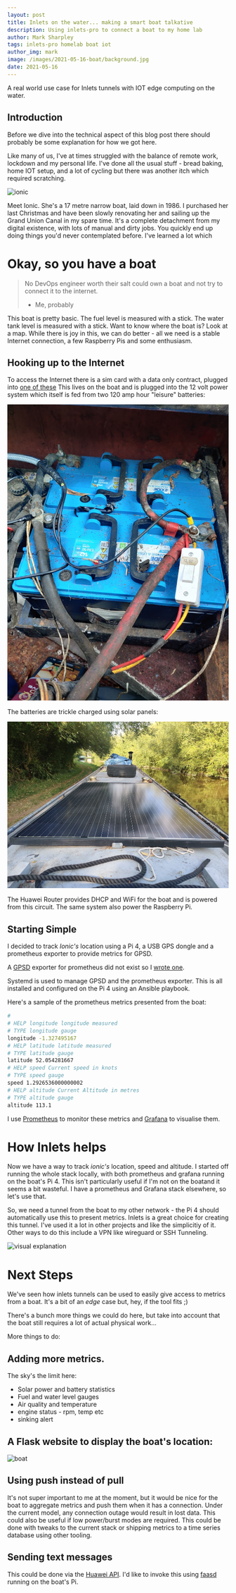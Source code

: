 ```yaml
---
layout: post
title: Inlets on the water... making a smart boat talkative
description: Using inlets-pro to connect a boat to my home lab
author: Mark Sharpley
tags: inlets-pro homelab boat iot
author_img: mark
image: /images/2021-05-16-boat/background.jpg
date: 2021-05-16
---
```


A real world use case for Inlets tunnels with IOT edge computing on the water.

## Introduction

Before we dive into the technical aspect of this blog post there should probably be some explanation for how we got here.

Like many of us, I've at times struggled with the balance of remote work, lockdown and my personal life. I've done all the usual stuff - bread baking, home IOT setup, and a lot of cycling but there was another itch which required scratching.

![ionic](/images/2021-05-16-boat/boat.jpg)

Meet Ionic. She's a 17 metre narrow boat, laid down in 1986. I purchased her last Christmas and have been slowly renovating her and sailing up the Grand Union Canal in my spare time. It's a complete detachment from my digital existence, with lots of manual and dirty jobs. You quickly end up doing things you'd never contemplated before. I've learned a lot which


# Okay, so you have a boat

>  No DevOps engineer worth their salt could own a boat and not try to connect it to the internet.
>  - Me, probably

This boat is pretty basic. The fuel level is measured with a stick. The water tank level is measured with a stick. Want to know where the boat is? Look at a map. While there is joy in this, we can do better - all we need is a stable Internet connection, a few Raspberry Pis and some enthusiasm.

## Hooking up to the Internet

To access the Internet there is a sim card with a data only contract, plugged into [one of these](https://consumer.huawei.com/en/routers/5g-cpe-pro/specs/) This lives on the boat and is plugged into the 12 volt power system which itself is fed from two 120 amp hour "leisure" batteries:

![leisure batteries](/images/2021-05-16-boat/battery.jpg)

The batteries are trickle charged using solar panels:

![solar panels](/images/2021-05-16-boat/solar.jpg)


The Huawei Router provides DHCP and WiFi for the boat and is powered from this circuit.
The same system also power the Raspberry Pi.

## Starting Simple

I decided to track *Ionic's* location using a Pi 4, a USB GPS dongle and a prometheus exporter to provide metrics for GPSD.

A [GPSD](https://gpsd.gitlab.io/gpsd/) exporter for prometheus did not exist so I [wrote one](https://github.com/markopolo123/gpsd_prometheus_exporter).

Systemd is used to manage GPSD and the prometheus exporter. This is all installed and configured on the Pi 4 using an Ansible playbook.

Here's a sample of the prometheus metrics presented from the boat:

```bash
#
# HELP longitude longitude measured
# TYPE longitude gauge
longitude -1.327495167
# HELP latitude latitude measured
# TYPE latitude gauge
latitude 52.054281667
# HELP speed Current speed in knots
# TYPE speed gauge
speed 1.2926536000000002
# HELP altitude Current Altitude in metres
# TYPE altitude gauge
altitude 113.1
```

I use [Prometheus](https://prometheus.io) to monitor these metrics and [Grafana](https://grafana.com) to visualise them.

# How Inlets helps

Now we have a way to track *ionic's* location, speed and altitude. I started off running the whole stack locally, with both prometheus and grafana running on the boat's Pi 4. This isn't particularly useful if I'm not on the boatand it seems a bit wasteful. I have a prometheus and Grafana stack elsewhere, so let's use that.

So, we need a tunnel from the boat to my other network - the Pi 4 should automatically use this to present metrics. Inlets is a great choice for creating this tunnel. I've used it a lot in other projects and like the simplicitiy of it. Other ways to do this include a VPN like wireguard or SSH Tunneling.

![visual explanation](/images/2021-05-16-boat/boat-inlets.jpg)

# Next Steps

We've seen how inlets tunnels can be used to easily give access to metrics from a boat. It's a bit of an *edge* case but, hey, if the tool fits ;)

There's a bunch more things we could do here, but take into account that the boat still requires a lot of actual physical work...

More things to do:

## Adding more metrics.

The sky's the limit here:
* Solar power and battery statistics
* Fuel and water level gauges
* Air quality and temperature
* engine status - rpm, temp etc
* sinking alert

## A Flask website to display the boat's location:
![boat](/images/2021-05-16-boat/flask-app.jpg)

## Using push instead of pull
It's not super important to me at the moment, but it would be nice for the boat to aggregate metrics and push them when it has a connection. Under the current model, any connection outage would result in lost data. This could also be useful if low power/burst modes are required. This could be done with tweaks to the current stack or shipping metrics to a time series database using other tooling.

## Sending text messages
This could be done via the [Huawei API](https://github.com/Salamek/huawei-lte-api/tree/master/huawei_lte_api). I'd like to invoke this using [faasd](https://github.com/openfaas/faasd) running on the boat's Pi.


